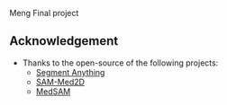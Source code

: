 
Meng Final project
## Acknowledgement
- Thanks to the open-source of the following projects:
  - [Segment Anything](https://github.com/facebookresearch/segment-anything) &#8194;
  - [SAM-Med2D](https://github.com/OpenGVLab/SAM-Med2D/tree/main)
  - [MedSAM]([https://github.com/OpenGVLab/SAM-Med2D/tree/main](https://github.com/bowang-lab/MedSAM.git))
